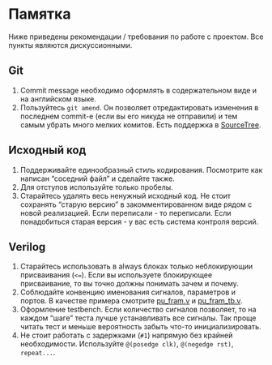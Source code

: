 # Памятка
Ниже приведены рекомендации / требования по работе с проектом. Все пункты
являются дискуссионными.

## Git
1. Commit message необходимо оформлять в содержательном виде и на английском
   языке.
1. Пользуйтесь `git amend`. Он позволяет отредактировать изменения в последнем
   commit-е (если вы его никуда не отправили) и тем самым убрать много мелких
   комитов. Есть поддержка в [SourceTree](doc/sourcetree-install.md).

## Исходный код
1. Поддерживайте единообразный стиль кодирования. Посмотрите как написан
   “соседний файл” и сделайте также.
1. Для отступов используйте только пробелы.
1. Старайтесь удалять весь ненужный исходный код. Не стоит сохранять “старую
   версию” в закомментированном виде рядом с новой реализацией. Если
   переписали - то переписали. Если понадобиться старая версия - у вас есть
   система контроля версий.

## Verilog
1. Старайтесь использовать в always блоках только неблокирующии присваивания
   (`<=`). Если вы используете блокирующее присваивание, то вы точно должны
   понимать зачем и почему.
1. Соблюдайте конвенцию именования сигналов, параметров и портов. В качестве
   примера смотрите
   [pu_fram.v](https://nitta.io/aleksanr.penskoi/nitta/src/22caeae47052418e2ce0957c8a6809794f919f53/hdl/pu_fram.v)
   и
   [pu_fram_tb.v](https://nitta.io/aleksanr.penskoi/nitta/src/master/hdl/pu_fram_tb.v).
1. Оформление testbench. Если количество сигналов позволяет, то на каждом “шаге”
   теста лучше устанавливать все сигналы. Так проще читать тест и меньше
   вероятность забыть что-то инициализировать.
1. Не стоит работать с задержками (`#1`) напрямую без крайней необходимости.
   Используйте `@(posedge clk)`, `@(negedge rst)`, `repeat...`.
